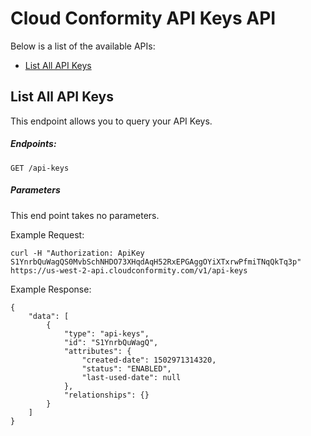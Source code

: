 # Cloud Conformity API Keys API

Below is a list of the available APIs: 

- [List All API Keys](#list-all-api-keys)


## List All API Keys

This endpoint allows you to query your API Keys.

##### Endpoints: 

`GET /api-keys`

##### Parameters
This end point takes no parameters.

Example Request: 

```
curl -H "Authorization: ApiKey S1YnrbQuWagQS0MvbSchNHDO73XHqdAqH52RxEPGAggOYiXTxrwPfmiTNqQkTq3p" https://us-west-2-api.cloudconformity.com/v1/api-keys
```
Example Response: 

```
{
    "data": [
        {
            "type": "api-keys",
            "id": "S1YnrbQuWagQ",
            "attributes": {
                "created-date": 1502971314320,
                "status": "ENABLED",
                "last-used-date": null
            },
            "relationships": {}
        }
    ]
}
```

